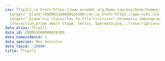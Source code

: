 ```yaml
---
csv: Tfcp2l1,<a href="https://www.ensembl.org/Homo_sapiens/Gene/Summary?db=core;g=ENSMUSG00000026380"
  target="_blank">ENSMUSG00000026380</a>,<a href="https://www.ncbi.nlm.nih.gov/pubmed/25450459"
  target="_blank"><i class="fas fa-file"></i></a>",chromatin immunoprecipitation assay,direct
  interaction,prime adult stage, testis, Spermatocyte,,,transcriptional regulation,
data_alias: Tfcp2l1
data_id: ENSMUSG00000026380
data_numevidence: 1
data_species: Mus musculus
data_taxid: '10090'
title: Tfcp2l1
---
```

